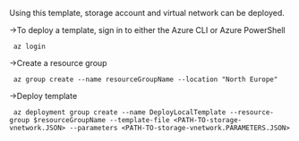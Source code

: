 Using this template, storage account and virtual network can be deployed.

->To deploy a template, sign in to either the Azure CLI or Azure PowerShell

     az login
     
->Create a resource group

     az group create --name resourceGroupName --location "North Europe"
     
->Deploy template

     az deployment group create --name DeployLocalTemplate --resource-group $resourceGroupName --template-file <PATH-TO-storage-vnetwork.JSON> --parameters <PATH-TO-storage-vnetwork.PARAMETERS.JSON> 
  
